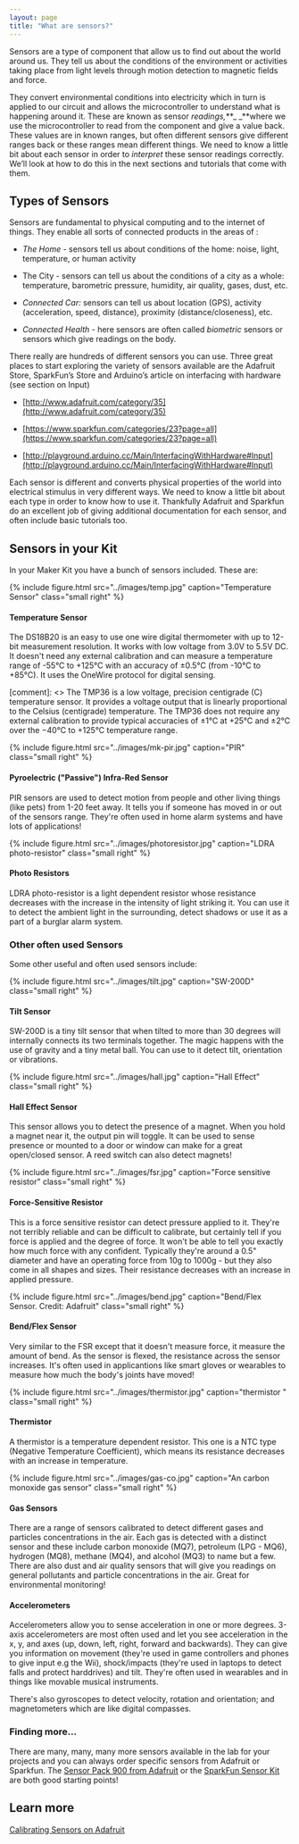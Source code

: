 ```yaml
---
layout: page
title: "What are sensors?"
---
```



Sensors are a type of component that allow us to find out about the world around us. They tell us about the conditions of the environment or activities taking place from light levels through motion detection to magnetic fields and force.

They convert environmental conditions into electricity which in turn is applied to our circuit and allows the microcontroller to understand what is happening around it. These are known as sensor *readings,***_ _**where we use the microcontroller to read from the component and give a value back. These values are in known ranges, but often different sensors give different ranges back or these ranges mean different things. We need to know a little bit about each sensor in order to *interpret* these sensor readings correctly. We’ll look at how to do this in the next sections and tutorials that come with them.

## Types of Sensors

Sensors are fundamental to physical computing and to the internet of things. They enable all sorts of connected products in the areas of :

* *The Home* - sensors tell us about conditions of the home: noise, light, temperature, or human activity

* The City - sensors can tell us about the conditions of a city as a whole: temperature, barometric pressure, humidity, air quality, gases, dust, etc.

* *Connected Car:* sensors can tell us about location (GPS), activity (acceleration, speed, distance),  proximity (distance/closeness), etc.

* *Connected Health* - here sensors are often called *biometric* sensors or sensors which give readings on the body.

There really are hundreds of different sensors you can use. Three great places to start exploring the variety of sensors available are the Adafruit Store, SparkFun’s Store and Arduino’s article on interfacing with hardware (see section on Input)

* [http://www.adafruit.com/category/35](http://www.adafruit.com/category/35)

* [https://www.sparkfun.com/categories/23?page=all](https://www.sparkfun.com/categories/23?page=all)

* [http://playground.arduino.cc/Main/InterfacingWithHardware#Input](http://playground.arduino.cc/Main/InterfacingWithHardware#Input)

Each sensor is different and converts physical properties of the world into electrical stimulus in very different ways. We need to know a little bit about each type in order to know how to use it.  Thankfully Adafruit and Sparkfun do an excellent job of giving additional documentation for each sensor, and often include basic tutorials too. 

## Sensors in your Kit

In your Maker Kit you have a bunch of sensors included. These are:


{% include figure.html src="../images/temp.jpg" caption="Temperature Sensor" class="small right" %}

#### Temperature Sensor


The DS18B20 is an easy to use one wire digital thermometer with up to 12-bit measurement resolution. It works with low voltage from 3.0V to 5.5V DC. It doesn't need any external calibration and can measure a temperature range of -55°C to +125°C with an accuracy of ±0.5°C (from -10°C to +85°C). It uses the OneWire protocol for digital sensing. 


[comment]: <> The TMP36 is a low voltage, precision centigrade (C) temperature sensor. It provides a voltage output that is linearly proportional to the Celsius (centigrade) temperature. The TMP36 does not require any external calibration to provide typical accuracies of ±1°C at +25°C and ±2°C over the −40°C to +125°C temperature range.


{% include figure.html src="../images/mk-pir.jpg" caption="PIR" class="small right" %}

#### Pyroelectric ("Passive") Infra-Red Sensor

PIR sensors are used to detect motion from people and other living things (like pets) from 1-20 feet away. It tells you if someone has moved in or out of the sensors range. They're often used in home alarm systems and have lots of applications!

{% include figure.html src="../images/photoresistor.jpg" caption="LDRA photo-resistor" class="small right" %}

#### Photo Resistors
LDRA photo-resistor is a light dependent resistor whose resistance decreases with the increase in the intensity of light striking it. You can use it to detect the ambient light in the surrounding, detect shadows or use it as a part of a burglar alarm system.

### Other often used Sensors

Some other useful and often used sensors include: 


{% include figure.html src="../images/tilt.jpg" caption="SW-200D" class="small right" %}

#### Tilt Sensor
SW-200D is a tiny tilt sensor that when tilted to more than 30 degrees will internally connects its two terminals together. The magic happens with the use of gravity and a tiny metal ball. You can use to it detect tilt, orientation or vibrations.

{% include figure.html src="../images/hall.jpg" caption="Hall Effect" class="small right" %}

#### Hall Effect Sensor
This sensor allows you to detect the presence of a magnet. When you hold a magnet near it, the output pin will toggle. It can be used to sense presence or mounted to a door or window can make for a great open/closed sensor. A reed switch can also detect magnets!

{% include figure.html src="../images/fsr.jpg" caption="Force sensitive resistor" class="small right" %}

#### Force-Sensitive Resistor
This is a force sensitive resistor can detect pressure applied to it. They're not terribly reliable and can be difficult to calibrate, but certainly tell if you force is applied and the degree of force. It won't be able to tell you exactly how much force with any confident. Typically they're around a 0.5" diameter and have an operating force from 10g to 1000g - but they also come in all shapes and sizes. Their resistance decreases with an increase in applied pressure.
  
 {% include figure.html src="../images/bend.jpg" caption="Bend/Flex Sensor. Credit: Adafruit" class="small right" %}
 
#### Bend/Flex Sensor
Very similar to the FSR except that it doesn't measure force, it measure the amount of bend. As the sensor is flexed, the resistance across the sensor increases. It's often used in applicantions like smart gloves or wearables to measure how much the body's joints have moved!

{% include figure.html src="../images/thermistor.jpg" caption="thermistor " class="small right" %}

#### Thermistor
A thermistor is a temperature dependent resistor. This one is a NTC type (Negative Temperature Coefficient), which means its resistance decreases with an increase in temperature.


{% include figure.html src="../images/gas-co.jpg" caption="An carbon monoxide gas sensor" class="small right" %}

#### Gas Sensors 

There are a range of sensors calibrated to detect different gases and particles concentrations in the air. Each gas is detected with a distinct sensor and these include carbon monoxide (MQ7), petroleum (LPG - MQ6), hydrogen (MQ8), methane (MQ4), and alcohol (MQ3) to name but a few. There are also dust and air quality sensors that will give you readings on general pollutants and particle concentrations in the air. Great for environmental monitoring! 

#### Accelerometers

Accelerometers allow you to sense acceleration in one or more degrees. 3-axis accelerometers are most often used and let you see acceleration in the x, y, and axes (up, down, left, right, forward and backwards). They can give you information on movement (they're used in game controllers and phones to give input e.g the Wii), shock/impacts (they're used in laptops to detect falls and protect harddrives) and tilt. They're often used in wearables and in things like movable musical instruments. 

There's also gyroscopes to detect velocity, rotation and orientation; and magnetometers which are like digital compasses.


### Finding more... 

There are many, many, many more sensors available in the lab for your projects and you can always order specific sensors from Adafruit or Sparkfun. The [Sensor Pack 900 from Adafruit](http://www.adafruit.com/products/176) or the [SparkFun Sensor Kit](https://www.sparkfun.com/products/12797) are both good starting points!


## Learn more

[Calibrating Sensors on Adafruit](https://learn.adafruit.com/calibrating-sensors)
